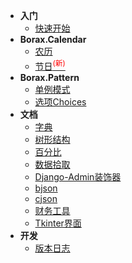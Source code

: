 - **入门**
  - [快速开始](quickstart)
- **Borax.Calendar**
  - [农历](guides/lunardate)
  - [节日<sup style="color:red">(新)<sup>](guides/festival)
- **Borax.Pattern**
  - [单例模式](guides/singleton)
  - [选项Choices](guides/choices)
- **文档**
  - [字典](guides/alias_dictionary)
  - [树形结构](guides/tree)
  - [百分比](guides/percentage)
  - [数据拾取](guides/fetch)
  - [Django-Admin装饰器](guides/admin_decorators)
  - [bjson](guides/bjson)
  - [cjson](guides/cjson)
  - [财务工具](guides/finance)
  - [Tkinter界面](guides/ui)
- **开发**
  - [版本日志](changelog)